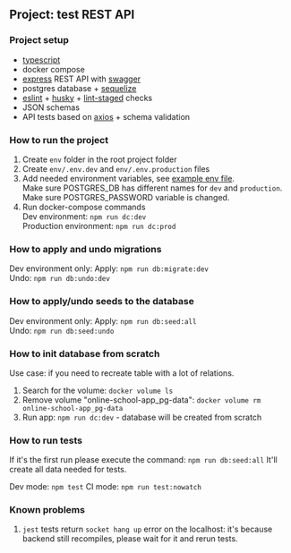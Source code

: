 
## Project: test REST API
### Project setup
- [typescript](https://www.typescriptlang.org/)
- docker compose
- [express](https://expressjs.com/) REST API with [swagger](https://swagger.io/)
- postgres database + [sequelize](https://sequelize.org/)
- [eslint](https://github.com/eslint/eslint) + [husky](https://github.com/typicode/husky) + [lint-staged](https://github.com/okonet/lint-staged) checks
- JSON schemas
- API tests based on [axios](https://github.com/axios/axios) + schema validation
### How to run the project
1. Create `env` folder in the root project folder
2. Create `env/.env.dev` and `env/.env.production` files
3. Add needed environment variables, see [example env file](.env.example). \
   Make sure POSTGRES_DB has different names for `dev` and `production`. \
   Make sure POSTGRES_PASSWORD variable is changed. 
4. Run docker-compose commands \
Dev environment: `npm run dc:dev` \
Production environment: `npm run dc:prod`

### How to apply and undo migrations
Dev environment only:
Apply: `npm run db:migrate:dev`\
Undo: `npm run db:undo:dev`

### How to apply/undo seeds to the database
Dev environment only:
Apply: `npm run db:seed:all`\
Undo: `npm run db:seed:undo`

### How to init database from scratch
Use case: if you need to recreate table with a lot of relations.
1. Search for the volume: `docker volume ls`
2. Remove volume "online-school-app_pg-data": `docker volume rm online-school-app_pg-data`
3. Run app: `npm run dc:dev` - database will be created from scratch

### How to run tests
If it's the first run please execute the command: `npm run db:seed:all`
It'll create all data needed for tests.

Dev mode: `npm test`
CI mode: `npm run test:nowatch`
### Known problems
1. `jest` tests return `socket hang up` error on the localhost: it's because backend still recompiles, please wait for it and rerun tests.